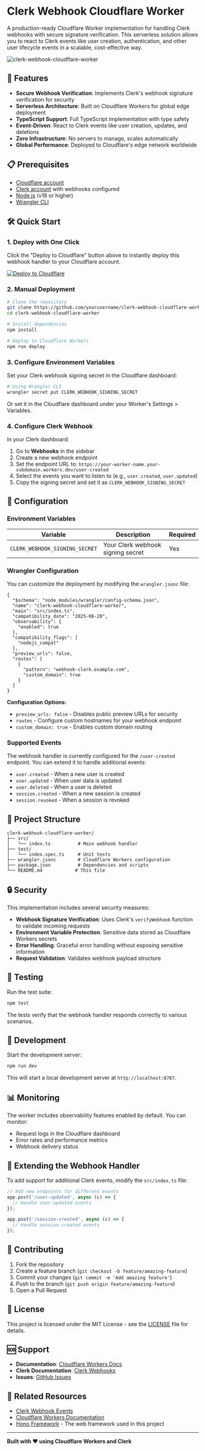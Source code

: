 # Clerk Webhook Cloudflare Worker

A production-ready Cloudflare Worker implementation for handling Clerk webhooks with secure signature verification. This serverless solution allows you to react to Clerk events like user creation, authentication, and other user lifecycle events in a scalable, cost-effective way.

![clerk-webhook-cloudflare-worker](./clerk-webhook-cloudflare-worker.jpg)

## 🚀 Features

- **Secure Webhook Verification**: Implements Clerk's webhook signature verification for security
- **Serverless Architecture**: Built on Cloudflare Workers for global edge deployment
- **TypeScript Support**: Full TypeScript implementation with type safety
- **Event-Driven**: React to Clerk events like user creation, updates, and deletions
- **Zero Infrastructure**: No servers to manage, scales automatically
- **Global Performance**: Deployed to Cloudflare's edge network worldwide

## 📋 Prerequisites

- [Cloudflare account](https://dash.cloudflare.com/sign-up)
- [Clerk account](https://clerk.com/) with webhooks configured
- [Node.js](https://nodejs.org/) (v18 or higher)
- [Wrangler CLI](https://developers.cloudflare.com/workers/wrangler/install-and-update/)

## 🛠️ Quick Start

### 1. Deploy with One Click

Click the "Deploy to Cloudflare" button above to instantly deploy this webhook handler to your Cloudflare account.

[![Deploy to Cloudflare](https://deploy.workers.cloudflare.com/button)](https://deploy.workers.cloudflare.com/?url=https://github.com/yourusername/clerk-webhook-cloudflare-worker)

### 2. Manual Deployment

```bash
# Clone the repository
git clone https://github.com/yourusername/clerk-webhook-cloudflare-worker.git
cd clerk-webhook-cloudflare-worker

# Install dependencies
npm install

# Deploy to Cloudflare Workers
npm run deploy
```

### 3. Configure Environment Variables

Set your Clerk webhook signing secret in the Cloudflare dashboard:

```bash
# Using Wrangler CLI
wrangler secret put CLERK_WEBHOOK_SIGNING_SECRET
```

Or set it in the Cloudflare dashboard under your Worker's Settings > Variables.

### 4. Configure Clerk Webhook

In your Clerk dashboard:

1. Go to **Webhooks** in the sidebar
2. Create a new webhook endpoint
3. Set the endpoint URL to: `https://your-worker-name.your-subdomain.workers.dev/user-created`
4. Select the events you want to listen to (e.g., `user.created`, `user.updated`)
5. Copy the signing secret and set it as `CLERK_WEBHOOK_SIGNING_SECRET`

## 🔧 Configuration

### Environment Variables

| Variable | Description | Required |
|----------|-------------|----------|
| `CLERK_WEBHOOK_SIGNING_SECRET` | Your Clerk webhook signing secret | Yes |

### Wrangler Configuration

You can customize the deployment by modifying the `wrangler.jsonc` file:

```jsonc
{
  "$schema": "node_modules/wrangler/config-schema.json",
  "name": "clerk-webhook-cloudflare-worker",
  "main": "src/index.ts",
  "compatibility_date": "2025-06-20",
  "observability": {
    "enabled": true
  },
  "compatibility_flags": [
    "nodejs_compat"
  ],
  "preview_urls": false,
  "routes": [
    {
      "pattern": "webhook-clerk.example.com",
      "custom_domain": true
    }
  ]
}
```

**Configuration Options:**
- `preview_urls: false` - Disables public preview URLs for security
- `routes` - Configure custom hostnames for your webhook endpoint
- `custom_domain: true` - Enables custom domain routing

### Supported Events

The webhook handler is currently configured for the `/user-created` endpoint. You can extend it to handle additional events:

- `user.created` - When a new user is created
- `user.updated` - When user data is updated
- `user.deleted` - When a user is deleted
- `session.created` - When a new session is created
- `session.revoked` - When a session is revoked

## 📁 Project Structure

```
clerk-webhook-cloudflare-worker/
├── src/
│   └── index.ts          # Main webhook handler
├── test/
│   └── index.spec.ts     # Unit tests
├── wrangler.jsonc        # Cloudflare Workers configuration
├── package.json          # Dependencies and scripts
└── README.md            # This file
```

## 🔒 Security

This implementation includes several security measures:

- **Webhook Signature Verification**: Uses Clerk's `verifyWebhook` function to validate incoming requests
- **Environment Variable Protection**: Sensitive data stored as Cloudflare Workers secrets
- **Error Handling**: Graceful error handling without exposing sensitive information
- **Request Validation**: Validates webhook payload structure

## 🧪 Testing

Run the test suite:

```bash
npm test
```

The tests verify that the webhook handler responds correctly to various scenarios.

## 🚀 Development

Start the development server:

```bash
npm run dev
```

This will start a local development server at `http://localhost:8787`.

## 📊 Monitoring

The worker includes observability features enabled by default. You can monitor:

- Request logs in the Cloudflare dashboard
- Error rates and performance metrics
- Webhook delivery status

## 🔄 Extending the Webhook Handler

To add support for additional Clerk events, modify the `src/index.ts` file:

```typescript
// Add new endpoints for different events
app.post('/user-updated', async (c) => {
  // Handle user.updated events
});

app.post('/session-created', async (c) => {
  // Handle session.created events
});
```

## 🤝 Contributing

1. Fork the repository
2. Create a feature branch (`git checkout -b feature/amazing-feature`)
3. Commit your changes (`git commit -m 'Add amazing feature'`)
4. Push to the branch (`git push origin feature/amazing-feature`)
5. Open a Pull Request

## 📄 License

This project is licensed under the MIT License - see the [LICENSE](LICENSE) file for details.

## 🆘 Support

- **Documentation**: [Cloudflare Workers Docs](https://developers.cloudflare.com/workers/)
- **Clerk Documentation**: [Clerk Webhooks](https://clerk.com/docs/webhooks/overview)
- **Issues**: [GitHub Issues](https://github.com/yourusername/clerk-webhook-cloudflare-worker/issues)

## 🔗 Related Resources

- [Clerk Webhook Events](https://clerk.com/docs/webhooks/overview)
- [Cloudflare Workers Documentation](https://developers.cloudflare.com/workers/)
- [Hono Framework](https://hono.dev/) - The web framework used in this project

---

**Built with ❤️ using Cloudflare Workers and Clerk**